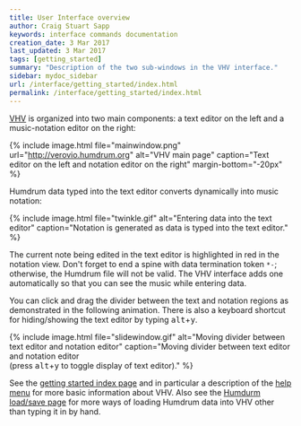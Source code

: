 ```yaml
---
title: User Interface overview
author: Craig Stuart Sapp
keywords: interface commands documentation 
creation_date: 3 Mar 2017
last_updated: 3 Mar 2017
tags: [getting_started]
summary: "Description of the two sub-windows in the VHV interface."
sidebar: mydoc_sidebar
url: /interface/getting_started/index.html
permalink: /interface/getting_started/index.html
---
```


[VHV](http://verovio.humdrum.org) is organized into two main components: a 
text editor on the left and a music-notation editor on the right:


{% include image.html
	file="mainwindow.png"
	url="http://verovio.humdrum.org"
	alt="VHV main page"
	caption="Text editor on the left and notation editor on the right"
	margin-bottom="-20px"
%}

Humdrum data typed into the text editor converts
dynamically into music notation:


{% include image.html
	file="twinkle.gif"
	alt="Entering data into the text editor"
	caption="Notation is generated as data is typed into the text editor."
%}

The current note being edited in the text editor is highlighted
in red in the notation view.  Don't forget to end a spine with data
termination token `*-`; otherwise, the Humdrum file will not be
valid.  The VHV interface adds one automatically so that you can
see the music while entering data.


You can click and drag the divider between the text and notation regions
as demonstrated in the following animation.  There is also a keyboard shortcut 
for hiding/showing the text editor by typing <kbd>alt</kbd>+<kbd>y</kbd>.

{% include image.html
	file="slidewindow.gif"
	alt="Moving divider between text editor and notation editor"
	caption="Moving divider between text editor and notation editor<br>(press <kbd>alt</kbd>+<kbd>y</kbd> to toggle display of text editor)."
%}


See the [getting started index page](/tag_getting_started.html) and in particular a description of
the [help menu](/interface/help_menu) for more basic information about VHV.  Also see the
[Humdurm load/save page](/interface/humdrum) for more ways of loading Humdrum data into VHV other
than typing it in by hand.

